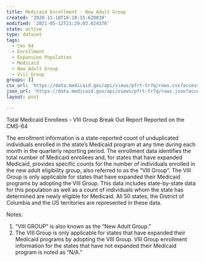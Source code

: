 ```yaml
---
title: Medicaid Enrollment - New Adult Group
created: '2020-11-10T16:18:15.620839'
modified: '2021-05-12T21:29:03.624376'
state: active
type: dataset
tags:
  - Cms 64
  - Enrollment
  - Expansion Population
  - Medicaid
  - New Adult Group
  - Viii Group
groups: []
csv_url: 'https://data.medicaid.gov/api/views/pfrt-tr7q/rows.csv?accessType=DOWNLOAD'
json_url: 'https://data.medicaid.gov/api/views/pfrt-tr7q/rows.json?accessType=DOWNLOAD'
layout: post

---
```

Total Medicaid Enrollees - VIII Group Break Out Report Reported on the CMS-64

The enrollment information is a state-reported count of unduplicated individuals enrolled in the state’s Medicaid program at any time during each month in the quarterly reporting period. The enrollment data identifies the total number of Medicaid enrollees and, for states that have expanded Medicaid, provides specific counts for the number of individuals enrolled in the new adult eligibility group, also referred to as the “VIII Group”. The VIII Group is only applicable for states that have expanded their Medicaid programs by adopting the VIII Group. This data includes state-by-state data for this population as well as a count of individuals whom the state has determined are newly eligible for Medicaid. All 50 states, the District of Columbia and the US territories are represented in these data.

Notes:
1. “VIII GROUP” is also known as the “New Adult Group.”
2. The VIII Group is only applicable for states that have expanded their Medicaid programs by adopting the VIII Group. VIII Group enrollment information for the states that have not expanded their Medicaid program is noted as “N/A.”
